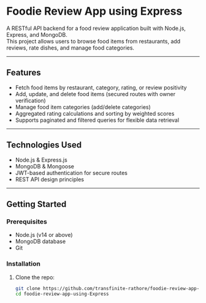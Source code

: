 # Foodie Review App using Express

A RESTful API backend for a food review application built with Node.js, Express, and MongoDB.  
This project allows users to browse food items from restaurants, add reviews, rate dishes, and manage food categories.

---

## Features

- Fetch food items by restaurant, category, rating, or review positivity
- Add, update, and delete food items (secured routes with owner verification)
- Manage food item categories (add/delete categories)
- Aggregated rating calculations and sorting by weighted scores
- Supports paginated and filtered queries for flexible data retrieval

---

## Technologies Used

- Node.js & Express.js
- MongoDB & Mongoose
- JWT-based authentication for secure routes
- REST API design principles

---

## Getting Started

### Prerequisites

- Node.js (v14 or above)
- MongoDB database
- Git

### Installation

1. Clone the repo:

   ```bash
   git clone https://github.com/transfinite-rathore/foodie-review-app-using-Express.git
   cd foodie-review-app-using-Express
